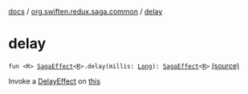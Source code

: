 [docs](../index.md) / [org.swiften.redux.saga.common](index.md) / [delay](./delay.md)

# delay

`fun <R> `[`SagaEffect`](-saga-effect/index.md)`<`[`R`](delay.md#R)`>.delay(millis: `[`Long`](https://kotlinlang.org/api/latest/jvm/stdlib/kotlin/-long/index.html)`): `[`SagaEffect`](-saga-effect/index.md)`<`[`R`](delay.md#R)`>` [(source)](https://github.com/protoman92/KotlinRedux/tree/master/common/common-saga/src/main/kotlin/org/swiften/redux/saga/common/CommonExtension.kt#L35)

Invoke a [DelayEffect](-delay-effect/index.md) on [this](delay/-this-.md)

